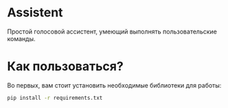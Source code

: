 # Assistent
Простой голосовой ассистент, умеющий выполнять пользовательские команды.


# Как пользоваться?
Во первых, вам стоит установить необходимые библиотеки для работы:
```bash
pip install -r requirements.txt
```

